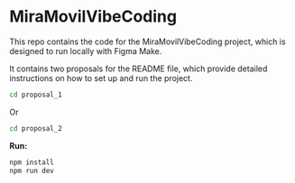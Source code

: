 # MiraMovilVibeCoding

This repo contains the code for the MiraMovilVibeCoding project, which is designed to run locally with Figma Make.


It contains two proposals for the README file, which provide detailed instructions on how to set up and run the project.


```bash
cd proposal_1
```
Or
```bash
cd proposal_2
```
**Run:**
```bash
npm install
npm run dev
```